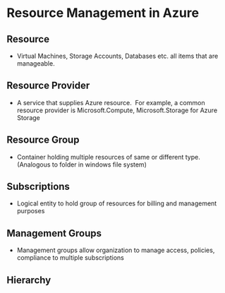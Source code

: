 # Resource Management in Azure

## Resource
- Virtual Machines, Storage Accounts, Databases etc. all items that are manageable.

## Resource Provider 
- A service that supplies Azure resource.  For example, a common resource provider is Microsoft.Compute, Microsoft.Storage for Azure Storage

## Resource Group 
- Container holding multiple resources of same or different type. (Analogous to folder in windows file system)

## Subscriptions
- Logical entity to hold group of resources for billing and management purposes

## Management Groups
- Management groups allow organization to manage access, policies, compliance to multiple subscriptions

## Hierarchy

